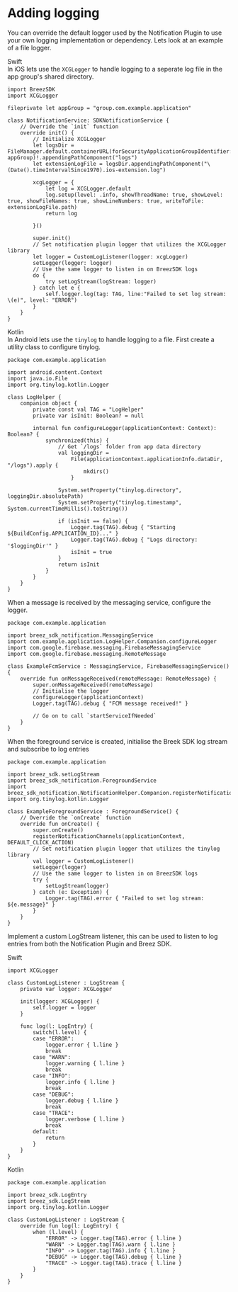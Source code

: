 # Adding logging

You can override the default logger used by the Notification Plugin to use your own logging implementation or dependency. Lets look at an example of a file logger.

<custom-tabs category="lang">
<div slot="title">Swift</div>
<section>
In iOS lets use the <code>XCGLogger</code> to handle logging to a seperate log file in the app group's shared directory.

```swift,ignore
import BreezSDK
import XCGLogger

fileprivate let appGroup = "group.com.example.application"

class NotificationService: SDKNotificationService {
    // Override the `init` function 
    override init() {
        // Initialize XCGLogger
        let logsDir = FileManager.default.containerURL(forSecurityApplicationGroupIdentifier: appGroup)!.appendingPathComponent("logs")
        let extensionLogFile = logsDir.appendingPathComponent("\(Date().timeIntervalSince1970).ios-extension.log")
        
        xcgLogger = {
            let log = XCGLogger.default
            log.setup(level: .info, showThreadName: true, showLevel: true, showFileNames: true, showLineNumbers: true, writeToFile: extensionLogFile.path)
            return log
            
        }()
        
        super.init()
        // Set notification plugin logger that utilizes the XCGLogger library
        let logger = CustomLogListener(logger: xcgLogger)
        setLogger(logger: logger)
        // Use the same logger to listen in on BreezSDK logs
        do {
            try setLogStream(logStream: logger)
        } catch let e {
            self.logger.log(tag: TAG, line:"Failed to set log stream: \(e)", level: "ERROR")
        }
    }
}
```

</section>
<div slot="title">Kotlin</div>
<section>
In Android lets use the <code>tinylog</code> to handle logging to a file. First create a utility class to configure tinylog.

```kotlin,ignore
package com.example.application

import android.content.Context
import java.io.File
import org.tinylog.kotlin.Logger

class LogHelper {
    companion object {
        private const val TAG = "LogHelper"
        private var isInit: Boolean? = null

        internal fun configureLogger(applicationContext: Context): Boolean? {
            synchronized(this) {
                // Get `/logs` folder from app data directory
                val loggingDir =
                    File(applicationContext.applicationInfo.dataDir, "/logs").apply {
                        mkdirs()
                    }

                System.setProperty("tinylog.directory", loggingDir.absolutePath)
                System.setProperty("tinylog.timestamp", System.currentTimeMillis().toString())

                if (isInit == false) {
                    Logger.tag(TAG).debug { "Starting ${BuildConfig.APPLICATION_ID}..." }
                    Logger.tag(TAG).debug { "Logs directory: '$loggingDir'" }
                    isInit = true
                }
                return isInit
            }
        }
    }
}
```

When a message is received by the messaging service, configure the logger.

```kotlin,ignore
package com.example.application

import breez_sdk_notification.MessagingService
import com.example.application.LogHelper.Companion.configureLogger
import com.google.firebase.messaging.FirebaseMessagingService
import com.google.firebase.messaging.RemoteMessage

class ExampleFcmService : MessagingService, FirebaseMessagingService() {
    override fun onMessageReceived(remoteMessage: RemoteMessage) {
        super.onMessageReceived(remoteMessage)
        // Initialise the logger
        configureLogger(applicationContext)
        Logger.tag(TAG).debug { "FCM message received!" }

        // Go on to call `startServiceIfNeeded`
    }
}
```

When the foreground service is created, initialise the Breek SDK log stream and subscribe to log entries

```kotlin,ignore
package com.example.application

import breez_sdk.setLogStream
import breez_sdk_notification.ForegroundService
import breez_sdk_notification.NotificationHelper.Companion.registerNotificationChannels
import org.tinylog.kotlin.Logger

class ExampleForegroundService : ForegroundService() {
    // Override the `onCreate` function
    override fun onCreate() {
        super.onCreate()
        registerNotificationChannels(applicationContext, DEFAULT_CLICK_ACTION)
        // Set notification plugin logger that utilizes the tinylog library
        val logger = CustomLogListener()
        setLogger(logger)
        // Use the same logger to listen in on BreezSDK logs
        try {
            setLogStream(logger)
        } catch (e: Exception) {
            Logger.tag(TAG).error { "Failed to set log stream: ${e.message}" }
        }
    }
}
```

</section>
</custom-tabs>

Implement a custom LogStream listener, this can be used to listen to log entries from both the Notification Plugin and Breez SDK.

<custom-tabs category="lang">
<div slot="title">Swift</div>
<section>

```swift,ignore
import XCGLogger

class CustomLogListener : LogStream {
    private var logger: XCGLogger
    
    init(logger: XCGLogger) {
        self.logger = logger
    }
    
    func log(l: LogEntry) {
        switch(l.level) {
        case "ERROR":
            logger.error { l.line }
            break
        case "WARN":
            logger.warning { l.line }
            break
        case "INFO":
            logger.info { l.line }
            break
        case "DEBUG":
            logger.debug { l.line }
            break
        case "TRACE":
            logger.verbose { l.line }
            break
        default:
            return
        }
    }
}
```

</section>
<div slot="title">Kotlin</div>
<section>

```kotlin,ignore
package com.example.application

import breez_sdk.LogEntry
import breez_sdk.LogStream
import org.tinylog.kotlin.Logger

class CustomLogListener : LogStream {
    override fun log(l: LogEntry) {
        when (l.level) {
            "ERROR" -> Logger.tag(TAG).error { l.line }
            "WARN" -> Logger.tag(TAG).warn { l.line }
            "INFO" -> Logger.tag(TAG).info { l.line }
            "DEBUG" -> Logger.tag(TAG).debug { l.line }
            "TRACE" -> Logger.tag(TAG).trace { l.line }
        }
    }
}
```

</section>
</custom-tabs>

